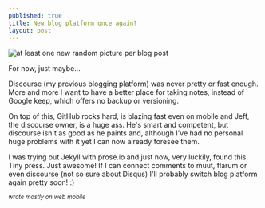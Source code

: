 ```yaml
---
published: true
title: New blog platform once again?
layout: post
---
```

![at least one new random picture per blog post](https://www.dropbox.com/s/3l0o5ujvhuiqcx9/2015-12-25%2009.07.33.jpg?dl=1)

For now, just maybe...

Discourse (my previous blogging platform) was never pretty or fast enough. More and more I want to have a better place for taking notes, instead of Google keep, which offers no backup or versioning.

On top of this, GitHub rocks hard, is blazing fast even on mobile and Jeff, the discourse owner, is a huge ass. He's smart and competent, but discourse isn't as good as he paints and, although I've had no personal huge problems with it yet I can now already foresee them.

I was trying out Jekyll with prose.io and just now, very luckily, found this. Tiny press. Just awesome! If I can connect comments to muut, flarum or even discourse (not so sure about Disqus) I'll probably switch blog platform again pretty soon! :)

<small>*wrote mostly on web mobile*</small>